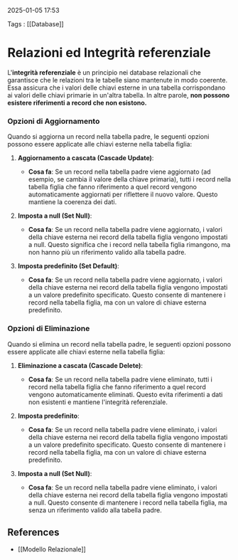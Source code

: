 2025-01-05 17:53

Tags : [[Database]]

# Relazioni ed Integrità referenziale

L'**integrità referenziale** è un principio nei database relazionali che garantisce che le relazioni tra le tabelle siano mantenute in modo coerente. Essa assicura che i valori delle chiavi esterne in una tabella corrispondano ai valori delle chiavi primarie in un'altra tabella. In altre parole, **non possono esistere riferimenti a record che non esistono.**
### Opzioni di Aggiornamento

Quando si aggiorna un record nella tabella padre, le seguenti opzioni possono essere applicate alle chiavi esterne nella tabella figlia:

1. **Aggiornamento a cascata (Cascade Update)**:

    - **Cosa fa**: Se un record nella tabella padre viene aggiornato (ad esempio, se cambia il valore della chiave primaria), tutti i record nella tabella figlia che fanno riferimento a quel record vengono automaticamente aggiornati per riflettere il nuovo valore. Questo mantiene la coerenza dei dati.
2. **Imposta a null (Set Null)**:
    
    - **Cosa fa**: Se un record nella tabella padre viene aggiornato, i valori della chiave esterna nei record della tabella figlia vengono impostati a null. Questo significa che i record nella tabella figlia rimangono, ma non hanno più un riferimento valido alla tabella padre.
3. **Imposta predefinito (Set Default)**:
    
    - **Cosa fa**: Se un record nella tabella padre viene aggiornato, i valori della chiave esterna nei record della tabella figlia vengono impostati a un valore predefinito specificato. Questo consente di mantenere i record nella tabella figlia, ma con un valore di chiave esterna predefinito.
### Opzioni di Eliminazione

Quando si elimina un record nella tabella padre, le seguenti opzioni possono essere applicate alle chiavi esterne nella tabella figlia:

1. **Eliminazione a cascata (Cascade Delete)**:
    
    - **Cosa fa**: Se un record nella tabella padre viene eliminato, tutti i record nella tabella figlia che fanno riferimento a quel record vengono automaticamente eliminati. Questo evita riferimenti a dati non esistenti e mantiene l'integrità referenziale.
2. **Imposta predefinito**:
    
    - **Cosa fa**: Se un record nella tabella padre viene eliminato, i valori della chiave esterna nei record della tabella figlia vengono impostati a un valore predefinito specificato. Questo consente di mantenere i record nella tabella figlia, ma con un valore di chiave esterna predefinito.
3. **Imposta a null (Set Null)**:
    
    - **Cosa fa**: Se un record nella tabella padre viene eliminato, i valori della chiave esterna nei record della tabella figlia vengono impostati a null. Questo consente di mantenere i record nella tabella figlia, ma senza un riferimento valido alla tabella padre.
## References

- [[Modello Relazionale]]